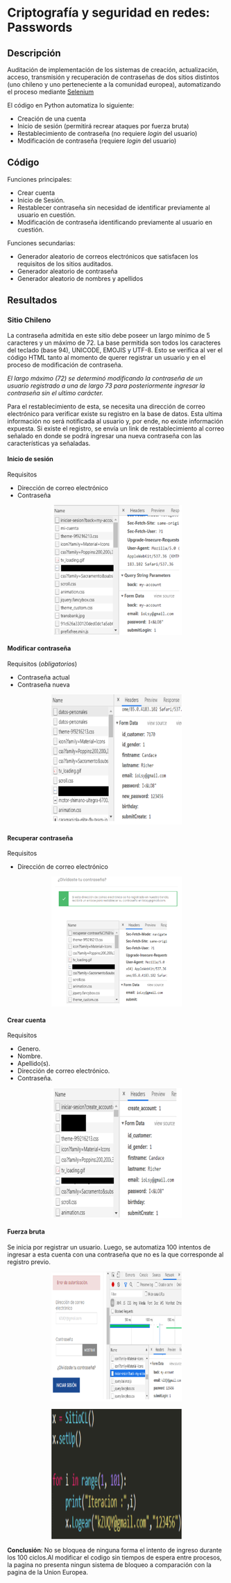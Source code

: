 # Criptografía y seguridad en redes: Passwords


## Descripción
Auditación de implementación de los sistemas de creación, actualización, acceso, transmisión y recuperación de contraseñas de dos sitios distintos (uno chileno y uno perteneciente a la comunidad europea), automatizando el proceso mediante [Selenium](https://www.selenium.dev/documentation/webdriver/)

El código en Python automatiza lo siguiente:

* Creación de una cuenta
* Inicio de sesión (permitirá recrear ataques por fuerza bruta)
* Restablecimiento de contraseña (no requiere *login* del usuario)
* Modificación de contraseña (requiere *login* del usuario)

## Código

Funciones principales:

* Crear cuenta
* Inicio de Sesión.
* Restablecer contraseña sin necesidad de identificar previamente al usuario en cuestión.
* Modificación de contraseña identificando previamente al usuario en cuestión.

Funciones secundarias:

* Generador aleatorio de correos electrónicos que satisfacen los requisitos de los sitios auditados.
* Generador aleatorio de contraseña
* Generador aleatorio de nombres y apellidos

## Resultados
### Sitio Chileno

La contraseña admitida en este sitio debe poseer un largo mínimo de 5 caracteres y un máximo de 72. La base permitida son todos los caracteres del teclado (base 94), UNICODE, EMOJIS y UTF-8. Esto se verifica al ver el código HTML tanto al momento de querer registrar un usuario y en el proceso de modificación de contraseña.

_El largo máximo (72) se determinó modificando la contraseña de un usuario registrado a una de largo 73 para posteriormente ingresar la contraseña sin el ultimo carácter._

Para el restablecimiento de esta, se necesita una dirección de correo electrónico para verificar existe su registro en la base de datos. Esta ultima información no será notificada al usuario y, por ende, no existe información expuesta. Si existe el registro, se envía un link de restablecimiento al correo señalado en donde se podrá ingresar una nueva contraseña con las características ya señaladas.



#### Inicio de sesión

Requisitos

* Dirección de correo electrónico
* Contraseña

<p align="center">
<img src="images/iniciosesion_chile.png" width="300" height="300" />
</p>

#### Modificar contraseña

Requisitos (_obligatorios_)

* Contraseña actual
* Contraseña nueva

<p align="center">
<img src="images/modificarpw_chile.png" width="300" height="300" />
</p>

#### Recuperar contraseña

Requisitos

* Dirección de correo electrónico

<p align="center">
<img src="images/recuperarpw_chile.png" width="300" height="300" />
</p>

####  Crear cuenta

Requisitos

* Genero.
* Nombre.
* Apellido(s).
* Dirección de correo electrónico.
* Contraseña.

<p align="center">
<img src="images/crearcuenta_chile.png" width="300" height="300" />
</p>

#### Fuerza bruta 

Se inicia por registrar un usuario. Luego, se automatiza 100 intentos de ingresar a esta cuenta con una contraseña que no es la que corresponde al registro previo.

<p align="center">
<img src="images/fb_chile.png" width="300" height="300" />
</p>

<p align="center">
<img src="images/fbcode_chile.png" width="300" height="300" />
</p>


**Conclusión**: No se bloquea de ninguna forma el intento de ingreso durante los 100 ciclos.Al modificar el codigo sin tiempos de espera entre procesos, la pagina no presenta ningun sistema de bloqueo a comparación con la pagina de la Union Europea.
